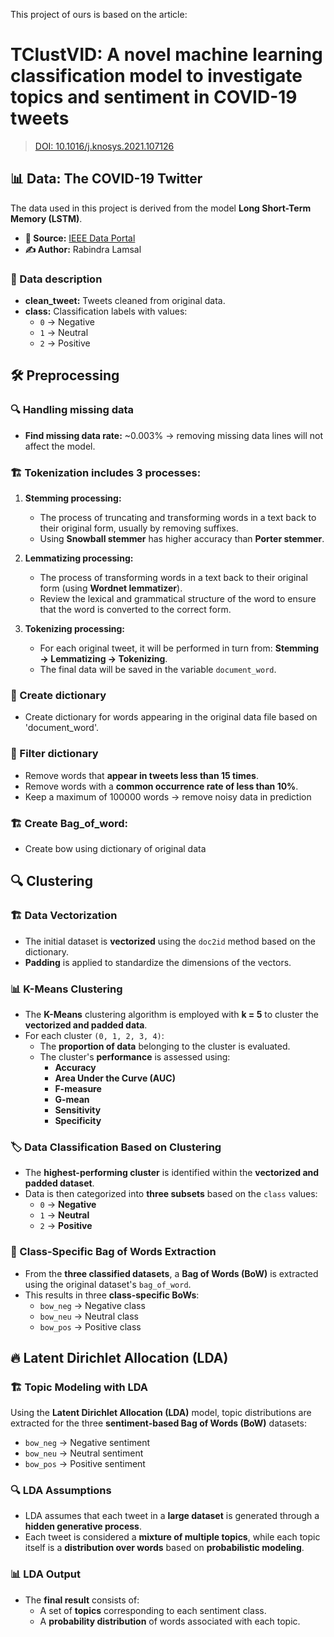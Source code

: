This project of ours is based on the article:
# TClustVID: A novel machine learning classification model to investigate topics and sentiment in COVID-19 tweets
> [DOI: 10.1016/j.knosys.2021.107126](https://doi.org/10.1016/j.knosys.2021.107126)

## 📊 Data: The COVID-19 Twitter  
The data used in this project is derived from the model **Long Short-Term Memory (LSTM)**.  

- **📌 Source:** [IEEE Data Portal](https://ieee-dataport.org/)  
- **✍️ Author:** Rabindra Lamsal  

### 📝 Data description  
- **clean_tweet:** Tweets cleaned from original data.  
- **class:** Classification labels with values:  
  - `0` → Negative  
  - `1` → Neutral  
  - `2` → Positive

## 🛠 Preprocessing  

### 🔍 Handling missing data
- **Find missing data rate:** ~0.003% → removing missing data lines will not affect the model.  

### 🏗 Tokenization includes 3 processes:  
1. **Stemming processing:**  
   - The process of truncating and transforming words in a text back to their original form, usually by removing suffixes.  
   - Using **Snowball stemmer** has higher accuracy than **Porter stemmer**.  

2. **Lemmatizing processing:**  
   - The process of transforming words in a text back to their original form (using **Wordnet lemmatizer**).  
   - Review the lexical and grammatical structure of the word to ensure that the word is converted to the correct form.  

3. **Tokenizing processing:**  
   - For each original tweet, it will be performed in turn from: **Stemming → Lemmatizing → Tokenizing**.  
   - The final data will be saved in the variable `document_word`.  

### 📖 Create dictionary  
- Create dictionary for words appearing in the original data file based on 'document_word'. 

### 🎯 Filter dictionary  
- Remove words that **appear in tweets less than 15 times**.  
- Remove words with a **common occurrence rate of less than 10%**.
- Keep a maximum of 100000 words → remove noisy data in prediction 

### 🏗 Create Bag_of_word: 
- Create bow using dictionary of original data  

## 🔍 Clustering  

### 🏗 Data Vectorization  
- The initial dataset is **vectorized** using the `doc2id` method based on the dictionary.  
- **Padding** is applied to standardize the dimensions of the vectors.  

### 📊 K-Means Clustering  
- The **K-Means** clustering algorithm is employed with **k = 5** to cluster the **vectorized and padded data**.  
- For each cluster `(0, 1, 2, 3, 4)`:  
  - The **proportion of data** belonging to the cluster is evaluated.  
  - The cluster's **performance** is assessed using:  
    - **Accuracy**  
    - **Area Under the Curve (AUC)**  
    - **F-measure**  
    - **G-mean**  
    - **Sensitivity**  
    - **Specificity**  

### 🏷 Data Classification Based on Clustering  
- The **highest-performing cluster** is identified within the **vectorized and padded dataset**.  
- Data is then categorized into **three subsets** based on the `class` values:  
  - `0` → **Negative**  
  - `1` → **Neutral**  
  - `2` → **Positive**  

### 📖 Class-Specific Bag of Words Extraction  
- From the **three classified datasets**, a **Bag of Words (BoW)** is extracted using the original dataset's `bag_of_word`.  
- This results in three **class-specific BoWs**:  
  - `bow_neg` → Negative class  
  - `bow_neu` → Neutral class  
  - `bow_pos` → Positive class  

## 🔥 Latent Dirichlet Allocation (LDA)  

### 🏗 Topic Modeling with LDA  
Using the **Latent Dirichlet Allocation (LDA)** model, topic distributions are extracted for the three **sentiment-based Bag of Words (BoW)** datasets:  
- `bow_neg` → Negative sentiment  
- `bow_neu` → Neutral sentiment  
- `bow_pos` → Positive sentiment  

### 🔍 LDA Assumptions  
- LDA assumes that each tweet in a **large dataset** is generated through a **hidden generative process**.  
- Each tweet is considered a **mixture of multiple topics**, while each topic itself is a **distribution over words** based on **probabilistic modeling**.  

### 📊 LDA Output  
- The **final result** consists of:  
  - A set of **topics** corresponding to each sentiment class.  
  - A **probability distribution** of words associated with each topic.  

